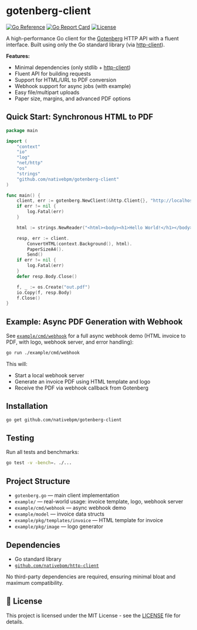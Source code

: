 # gotenberg-client

[![Go Reference](https://pkg.go.dev/badge/github.com/nativebpm/gotenberg-client.svg)](https://pkg.go.dev/github.com/nativebpm/gotenberg-client)
[![Go Report Card](https://goreportcard.com/badge/github.com/nativebpm/gotenberg-client)](https://goreportcard.com/report/github.com/nativebpm/gotenberg-client)
[![License](https://img.shields.io/badge/license-MIT-blue.svg)](LICENSE)


A high-performance Go client for the [Gotenberg](https://gotenberg.dev/) HTTP API with a fluent interface. Built using only the Go standard library (via [http-client](https://github.com/nativebpm/http-client)).

**Features:**
- Minimal dependencies (only stdlib + [http-client](https://github.com/nativebpm/http-client))
- Fluent API for building requests
- Support for HTML/URL to PDF conversion
- Webhook support for async jobs (with example)
- Easy file/multipart uploads
- Paper size, margins, and advanced PDF options


## Quick Start: Synchronous HTML to PDF


```go
package main

import (
    "context"
    "io"
    "log"
    "net/http"
    "os"
    "strings"
    "github.com/nativebpm/gotenberg-client"
)

func main() {
    client, err := gotenberg.NewClient(&http.Client{}, "http://localhost:3000")
    if err != nil {
        log.Fatal(err)
    }

    html := strings.NewReader("<html><body><h1>Hello World!</h1></body></html>")

    resp, err := client.
        ConvertHTML(context.Background(), html).
        PaperSizeA4().
        Send()
    if err != nil {
        log.Fatal(err)
    }
    defer resp.Body.Close()

    f, _ := os.Create("out.pdf")
    io.Copy(f, resp.Body)
    f.Close()
}
```

## Example: Async PDF Generation with Webhook

See [`example/cmd/webhook`](example/cmd/webhook) for a full async webhook demo (HTML invoice to PDF, with logo, webhook server, and error handling):

```sh
go run ./example/cmd/webhook
```

This will:
- Start a local webhook server
- Generate an invoice PDF using HTML template and logo
- Receive the PDF via webhook callback from Gotenberg


## Installation


```bash
go get github.com/nativebpm/gotenberg-client
```


## Testing

Run all tests and benchmarks:

```sh
go test -v -bench=. ./...
```

## Project Structure

- `gotenberg.go` — main client implementation
- `example/` — real-world usage: invoice template, logo, webhook server
- `example/cmd/webhook` — async webhook demo
- `example/model` — invoice data structs
- `example/pkg/templates/invoice` — HTML template for invoice
- `example/pkg/image` — logo generator

## Dependencies

- Go standard library
- [`github.com/nativebpm/http-client`](https://github.com/nativebpm/http-client)

No third-party dependencies are required, ensuring minimal bloat and maximum compatibility.


## 📄 License

This project is licensed under the MIT License - see the [LICENSE](LICENSE) file for details.
